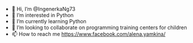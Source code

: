 - 👋 Hi, I’m @IngenerkaNg73
- 👀 I’m interested in Python
- 🌱 I’m currently learning Python
- 💞️ I’m looking to collaborate on programming training centers for children
- 📫 How to reach me https://www.facebook.com/alena.yamkina/

<!---
IngenerkaNg73/IngenerkaNg73 is a ✨ special ✨ repository because its `README.md` (this file) appears on your GitHub profile.
You can click the Preview link to take a look at your changes.
--->
